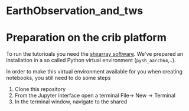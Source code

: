 # EarthObservation_and_tws


# Preparation on the crib platform

To run the tutorioals you need the [shxarray software](https://github.com/ITC-Water-Resources/shxarray). We've prepared an installation in a so called Python virtual environment (`pysh_aarch64`,..). 

In order to make this virtual environment available for you when creating notebooks, you still need to do some steps

1. Clone this repository
2. From the Jupyter interface open a terminal File-> New -> Terminal
3. In the terminal window, navigate to the shared


